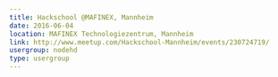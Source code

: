 ```yaml
---
title: Hackschool @MAFINEX, Mannheim
date: 2016-06-04
location: MAFINEX Technologiezentrum, Mannheim
link: http://www.meetup.com/Hackschool-Mannheim/events/230724719/
usergroup: nodehd
type: usergroup
---
```

